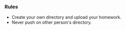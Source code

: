 ### Rules

* Create your own directory and upload your homework.
* Never push on other person's directory.

